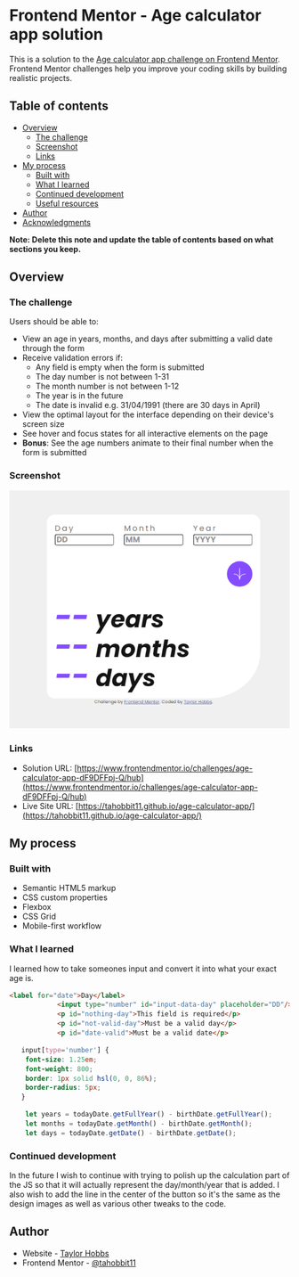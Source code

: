 # Frontend Mentor - Age calculator app solution

This is a solution to the [Age calculator app challenge on Frontend Mentor](https://www.frontendmentor.io/challenges/age-calculator-app-dF9DFFpj-Q). Frontend Mentor challenges help you improve your coding skills by building realistic projects. 

## Table of contents

- [Overview](#overview)
  - [The challenge](#the-challenge)
  - [Screenshot](#screenshot)
  - [Links](#links)
- [My process](#my-process)
  - [Built with](#built-with)
  - [What I learned](#what-i-learned)
  - [Continued development](#continued-development)
  - [Useful resources](#useful-resources)
- [Author](#author)
- [Acknowledgments](#acknowledgments)

**Note: Delete this note and update the table of contents based on what sections you keep.**

## Overview

### The challenge

Users should be able to:

- View an age in years, months, and days after submitting a valid date through the form
- Receive validation errors if:
  - Any field is empty when the form is submitted
  - The day number is not between 1-31
  - The month number is not between 1-12
  - The year is in the future
  - The date is invalid e.g. 31/04/1991 (there are 30 days in April)
- View the optimal layout for the interface depending on their device's screen size
- See hover and focus states for all interactive elements on the page
- **Bonus**: See the age numbers animate to their final number when the form is submitted

### Screenshot

![](/Screenshot%202023-04-19%20174005.png)


### Links

- Solution URL: [https://www.frontendmentor.io/challenges/age-calculator-app-dF9DFFpj-Q/hub](https://www.frontendmentor.io/challenges/age-calculator-app-dF9DFFpj-Q/hub)
- Live Site URL: [https://tahobbit11.github.io/age-calculator-app/](https://tahobbit11.github.io/age-calculator-app/)

## My process

### Built with

- Semantic HTML5 markup
- CSS custom properties
- Flexbox
- CSS Grid
- Mobile-first workflow
### What I learned

I learned how to take someones input and convert it into what your exact age is.

```html
<label for="date">Day</label>
            <input type="number" id="input-data-day" placeholder="DD"/>
            <p id="nothing-day">This field is required</p>
            <p id="not-valid-day">Must be a valid day</p>
            <p id="date-valid">Must be a valid date</p>
```
```css
   input[type='number'] {
    font-size: 1.25em;
    font-weight: 800;
    border: 1px solid hsl(0, 0, 86%);
    border-radius: 5px;
   }
```
```js
    let years = todayDate.getFullYear() - birthDate.getFullYear();
    let months = todayDate.getMonth() - birthDate.getMonth();
    let days = todayDate.getDate() - birthDate.getDate();
```
### Continued development

In the future I wish to continue with trying to polish up the calculation part of the JS so that it will actually represent the day/month/year that is added. I also wish to add the line in the center of the button so it's the same as the design images as well as various other tweaks to the code.

## Author

- Website - [Taylor Hobbs](https://tahobbit11.github.io/Portfolio/)
- Frontend Mentor - [@tahobbit11](https://www.frontendmentor.io/profile/tahobbit11)
